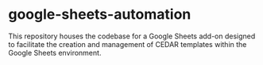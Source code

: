 # google-sheets-automation
This repository houses the codebase for a Google Sheets add-on designed to facilitate the creation and management of CEDAR templates within the Google Sheets environment.
